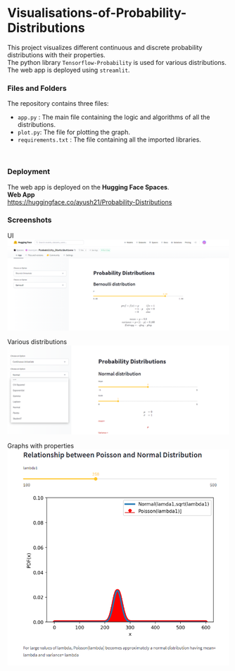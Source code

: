 # Visualisations-of-Probability-Distributions
This project visualizes different continuous and discrete probability distributions with their properties.
<br>
The python library `Tensorflow-Probability` is used for various distributions. 
<br>The web app is deployed using `streamlit`.

### Files and Folders
The repository contains three files:    
* `app.py` : The main file containing the logic  and algorithms of all the distributions.
* `plot.py`: The file for plotting the graph.
* `requirements.txt` : The file containing all the imported libraries.
<br>
  
### Deployment
The web app is deployed on the **Hugging Face Spaces**.
<br>
**Web App** <br>
https://huggingface.co/ayush21/Probability-Distributions

### Screenshots

UI
![img_3.png](img_3.png)

Various distributions
![img_1.png](img_1.png)

Graphs with properties
![img_2.png](img_2.png)
